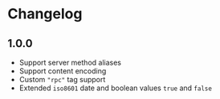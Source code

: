 # Changelog

## 1.0.0

* Support server method aliases
* Support content encoding
* Custom `"rpc"` tag support
* Extended `iso8601` date and boolean values `true` and `false`
